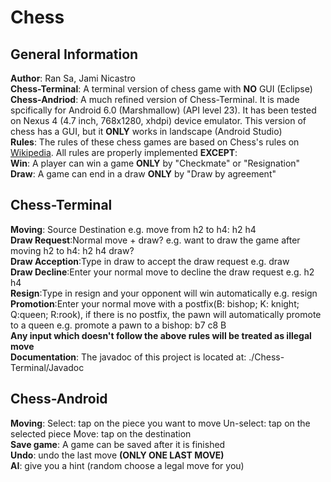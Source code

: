# Chess
## General Information 
**Author**: Ran Sa, Jami Nicastro  
**Chess-Terminal**: A terminal version of chess game with **NO** GUI (Eclipse)  
**Chess-Andriod**: A much refined version of Chess-Terminal. It is made spcifically for Android 6.0 (Marshmallow) (API level 23). It has been tested on Nexus 4 (4.7 inch, 768x1280, xhdpi) device emulator. This version of chess has a GUI, but it **ONLY** works in landscape (Android Studio)  
**Rules**: The rules of these chess games are based on Chess's rules on [Wikipedia](https://en.wikipedia.org/wiki/Chess). All rules are properly implemented **EXCEPT**:  
**Win**: A player can win a game **ONLY** by "Checkmate" or "Resignation"   
**Draw**: A game can end in a draw **ONLY** by "Draw by agreement" 
  
##  Chess-Terminal
**Moving**: Source Destination e.g. move from h2 to h4: h2 h4  
**Draw Request**:Normal move + draw? e.g. want to draw the game after moving h2 to h4: h2 h4 draw?  
**Draw Acception**:Type in draw to accept the draw request e.g. draw  
**Draw Decline**:Enter your normal move to decline the draw request e.g. h2 h4  
**Resign**:Type in resign and your opponent will win automatically e.g. resign  
**Promotion**:Enter your normal move with a postfix(B: bishop; K: knight; Q:queen; R:rook), if there is no postfix, the pawn will automatically promote to a queen e.g. promote a pawn to a bishop: b7 c8 B  
**Any input which doesn't follow the above rules will be treated as illegal move**  
**Documentation**: The javadoc of this project is located at: ./Chess-Terminal/Javadoc  
  
## Chess-Android
**Moving**: Select: tap on the piece you want to move  Un-select: tap on the selected piece  Move: tap on the destination  
**Save game**: A game can be saved after it is finished  
**Undo**: undo the last move **(ONLY ONE LAST MOVE)**  
**AI**: give you a hint (random choose a legal move for you)

